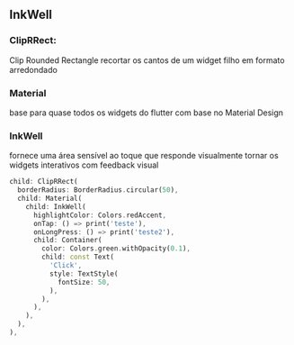 ## InkWell

### ClipRRect: 
  Clip Rounded Rectangle
  recortar os cantos de um widget filho em formato arredondado

### Material
  base para quase todos os widgets do flutter
  com base no Material Design

### InkWell
  fornece uma área sensível ao toque que responde visualmente
  tornar os widgets interativos com feedback visual


```dart
child: ClipRRect(
  borderRadius: BorderRadius.circular(50),
  child: Material(
    child: InkWell(
      highlightColor: Colors.redAccent,
      onTap: () => print('teste'),
      onLongPress: () => print('teste2'),
      child: Container(
        color: Colors.green.withOpacity(0.1),
        child: const Text(
          'Click',
          style: TextStyle(
            fontSize: 50,
          ),
        ),
      ),
    ),
  ),
),
```